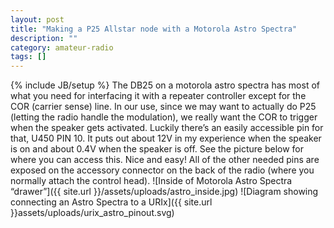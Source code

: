 ```yaml
---
layout: post
title: "Making a P25 Allstar node with a Motorola Astro Spectra"
description: ""
category: amateur-radio
tags: []
---
```

{% include JB/setup %}
The DB25 on a motorola astro spectra has most of what you need for interfacing it with a repeater controller except for the COR (carrier sense) line. In our use, since we may want to actually do P25 (letting the radio handle the modulation), we really want the COR to trigger when the speaker gets activated. Luckily there’s an easily accessible pin for that, U450 PIN 10. It puts out about 12V in my experience when the speaker is on and about 0.4V when the speaker is off. See the picture below for where you can access this. Nice and easy! All of the other needed pins are exposed on the accessory connector on the back of the radio (where you normally attach the control head).
![Inside of Motorola Astro Spectra “drawer”]({{ site.url }}/assets/uploads/astro_inside.jpg)
![Diagram showing connecting an Astro Spectra to a URIx]({{ site.url }}assets/uploads/urix_astro_pinout.svg)
